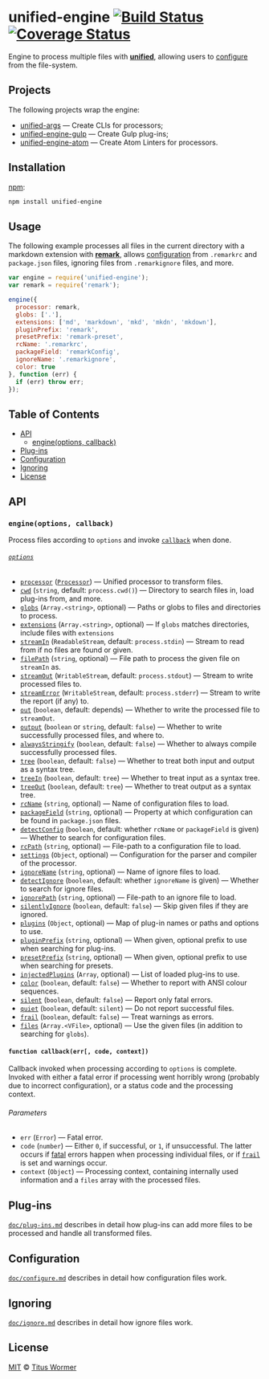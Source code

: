 # unified-engine [![Build Status][travis-badge]][travis] [![Coverage Status][codecov-badge]][codecov]

Engine to process multiple files with [**unified**][unified],
allowing users to [configure][] from the file-system.

## Projects

The following projects wrap the engine:

*   [unified-args][args] — Create CLIs for processors;
*   [unified-engine-gulp][gulp] — Create Gulp plug-ins;
*   [unified-engine-atom][atom] — Create Atom Linters for processors.

## Installation

[npm][npm-install]:

```bash
npm install unified-engine
```

## Usage

The following example processes all files in the current directory
with a markdown extension with [**remark**][remark], allows
[configuration][configure] from `.remarkrc` and `package.json` files,
ignoring files from `.remarkignore` files, and more.

```js
var engine = require('unified-engine');
var remark = require('remark');

engine({
  processor: remark,
  globs: ['.'],
  extensions: ['md', 'markdown', 'mkd', 'mkdn', 'mkdown'],
  pluginPrefix: 'remark',
  presetPrefix: 'remark-preset',
  rcName: '.remarkrc',
  packageField: 'remarkConfig',
  ignoreName: '.remarkignore',
  color: true
}, function (err) {
  if (err) throw err;
});
```

## Table of Contents

*   [API](#api)
    *   [engine(options, callback)](#engineoptions-callback)
*   [Plug-ins](#plug-ins)
*   [Configuration](#configuration)
*   [Ignoring](#ignoring)
*   [License](#license)

## API

### `engine(options, callback)`

Process files according to `options` and invoke [`callback`][callback]
when done.

###### [`options`][options]

*   [`processor`][processor] ([`Processor`][unified-processor])
    — Unified processor to transform files.
*   [`cwd`][cwd] (`string`, default: `process.cwd()`)
    — Directory to search files in, load plug-ins from, and more.
*   [`globs`][globs] (`Array.<string>`, optional)
    — Paths or globs to files and directories to process.
*   [`extensions`][extensions] (`Array.<string>`, optional)
    — If `globs` matches directories, include files with `extensions`
*   [`streamIn`][stream-in] (`ReadableStream`, default: `process.stdin`)
    — Stream to read from if no files are found or given.
*   [`filePath`][file-path] (`string`, optional)
    — File path to process the given file on `streamIn` as.
*   [`streamOut`][stream-out] (`WritableStream`, default: `process.stdout`)
    — Stream to write processed files to.
*   [`streamError`][stream-error] (`WritableStream`, default:
    `process.stderr`)
    — Stream to write the report (if any) to.
*   [`out`][out] (`boolean`, default: depends)
    — Whether to write the processed file to `streamOut`.
*   [`output`][output] (`boolean` or `string`, default: `false`)
    — Whether to write successfully processed files, and where to.
*   [`alwaysStringify`][always-stringify] (`boolean`, default: `false`)
    — Whether to always compile successfully processed files.
*   [`tree`][tree] (`boolean`, default: `false`)
    — Whether to treat both input and output as a syntax tree.
*   [`treeIn`][tree-in] (`boolean`, default: `tree`)
    — Whether to treat input as a syntax tree.
*   [`treeOut`][tree-out] (`boolean`, default: `tree`)
    — Whether to treat output as a syntax tree.
*   [`rcName`][rc-name] (`string`, optional)
    — Name of configuration files to load.
*   [`packageField`][package-field] (`string`, optional)
    — Property at which configuration can be found in `package.json`
    files.
*   [`detectConfig`][detect-config] (`boolean`, default: whether
    `rcName` or `packageField` is given)
    — Whether to search for configuration files.
*   [`rcPath`][rc-path] (`string`, optional)
    — File-path to a configuration file to load.
*   [`settings`][settings] (`Object`, optional)
    — Configuration for the parser and compiler of the processor.
*   [`ignoreName`][ignore-name] (`string`, optional)
    — Name of ignore files to load.
*   [`detectIgnore`][detect-ignore] (`boolean`, default: whether
    `ignoreName` is given)
    — Whether to search for ignore files.
*   [`ignorePath`][ignore-path] (`string`, optional)
    — File-path to an ignore file to load.
*   [`silentlyIgnore`][silently-ignore] (`boolean`, default: `false`)
    — Skip given files if they are ignored.
*   [`plugins`][plugins] (`Object`, optional)
    — Map of plug-in names or paths and options to use.
*   [`pluginPrefix`][plugin-prefix] (`string`, optional)
    — When given, optional prefix to use when searching for plug-ins.
*   [`presetPrefix`][preset-prefix] (`string`, optional)
    — When given, optional prefix to use when searching for presets.
*   [`injectedPlugins`][injected-plugins] (`Array`, optional)
    — List of loaded plug-ins to use.
*   [`color`][color] (`boolean`, default: `false`)
    — Whether to report with ANSI colour sequences.
*   [`silent`][silent] (`boolean`, default: `false`)
    — Report only fatal errors.
*   [`quiet`][quiet] (`boolean`, default: `silent`)
    — Do not report successful files.
*   [`frail`][frail] (`boolean`, default: `false`)
    — Treat warnings as errors.
*   [`files`][files] (`Array.<VFile>`, optional)
    — Use the given files (in addition to searching for `globs`).

#### `function callback(err[, code, context])`

Callback invoked when processing according to `options` is complete.
Invoked with either a fatal error if processing went horribly wrong
(probably due to incorrect configuration), or a status code and the
processing context.

###### Parameters

*   `err` (`Error`) — Fatal error.
*   `code` (`number`) — Either `0`, if successful, or `1`, if
    unsuccessful.  The latter occurs if [fatal][] errors
    happen when processing individual files, or if [`frail`][frail]
    is set and warnings occur.
*   `context` (`Object`) — Processing context, containing internally
    used information and a `files` array with the processed files.

## Plug-ins

[`doc/plug-ins.md`][plug-ins] describes in detail how plug-ins
can add more files to be processed and handle all transformed files.

## Configuration

[`doc/configure.md`][configure] describes in detail how configuration
files work.

## Ignoring

[`doc/ignore.md`][ignore] describes in detail how ignore files work.

## License

[MIT][license] © [Titus Wormer][author]

<!-- Definitions -->

[travis-badge]: https://img.shields.io/travis/wooorm/unified-engine.svg

[travis]: https://travis-ci.org/wooorm/unified-engine

[codecov-badge]: https://img.shields.io/codecov/c/github/wooorm/unified-engine.svg

[codecov]: https://codecov.io/github/wooorm/unified-engine

[npm-install]: https://docs.npmjs.com/cli/install

[license]: LICENSE

[author]: http://wooorm.com

[unified]: https://github.com/wooorm/unified

[unified-processor]: https://github.com/wooorm/unified#processor

[remark]: https://github.com/wooorm/remark

[fatal]: https://github.com/wooorm/vfile#vfilefailreason-position-ruleid

[callback]: #function-callbackerr-code-context

[options]: doc/options.md#options

[processor]: doc/options.md#optionsprocessor

[cwd]: doc/options.md#optionscwd

[globs]: doc/options.md#optionsglobs

[extensions]: doc/options.md#optionsextensions

[stream-in]: doc/options.md#optionsstreamin

[file-path]: doc/options.md#optionsfilepath

[stream-out]: doc/options.md#optionsstreamout

[stream-error]: doc/options.md#optionsstreamerror

[out]: doc/options.md#optionsout

[output]: doc/options.md#optionsoutput

[always-stringify]: doc/options.md#optionsalwaysstringify

[tree]: doc/options.md#optionstree

[tree-in]: doc/options.md#optionstreein

[tree-out]: doc/options.md#optionstreeout

[detect-config]: doc/options.md#optionsdetectconfig

[rc-name]: doc/options.md#optionsrcname

[package-field]: doc/options.md#optionspackagefield

[rc-path]: doc/options.md#optionsrcpath

[settings]: doc/options.md#optionssettings

[detect-ignore]: doc/options.md#optionsdetectignore

[ignore-name]: doc/options.md#optionsignorename

[ignore-path]: doc/options.md#optionsignorepath

[silently-ignore]: doc/options.md#optionssilentlyignore

[plugin-prefix]: doc/options.md#optionspluginprefix

[preset-prefix]: doc/options.md#optionspresetprefix

[plugins]: doc/options.md#optionsplugins

[injected-plugins]: doc/options.md#optionsinjectedplugins

[color]: doc/options.md#optionscolor

[silent]: doc/options.md#optionssilent

[quiet]: doc/options.md#optionsquiet

[frail]: doc/options.md#optionsfrail

[files]: doc/options.md#optionsfiles

[configure]: doc/configure.md

[ignore]: doc/ignore.md

[plug-ins]: doc/plug-ins.md

[atom]: https://github.com/wooorm/unified-engine-atom

[gulp]: https://github.com/wooorm/unified-engine-gulp

[args]: https://github.com/wooorm/unified-args

